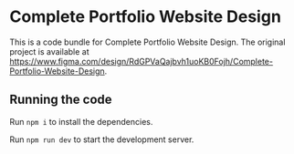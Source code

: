 
  # Complete Portfolio Website Design

  This is a code bundle for Complete Portfolio Website Design. The original project is available at https://www.figma.com/design/RdGPVaQajbvh1uoKB0Fojh/Complete-Portfolio-Website-Design.

  ## Running the code

  Run `npm i` to install the dependencies.

  Run `npm run dev` to start the development server.
  